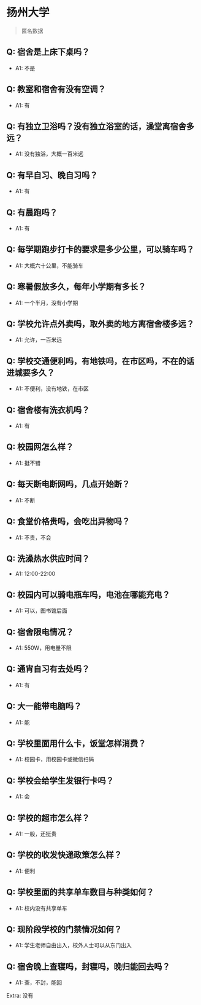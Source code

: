 # 扬州大学

> 匿名数据

## Q: 宿舍是上床下桌吗？

- A1: 不是

## Q: 教室和宿舍有没有空调？

- A1: 有

## Q: 有独立卫浴吗？没有独立浴室的话，澡堂离宿舍多远？

- A1: 没有独浴，大概一百米远

## Q: 有早自习、晚自习吗？

- A1: 有

## Q: 有晨跑吗？

- A1: 有

## Q: 每学期跑步打卡的要求是多少公里，可以骑车吗？

- A1: 大概六十公里，不能骑车

## Q: 寒暑假放多久，每年小学期有多长？

- A1: 一个半月，没有小学期

## Q: 学校允许点外卖吗，取外卖的地方离宿舍楼多远？

- A1: 允许，一百米远

## Q: 学校交通便利吗，有地铁吗，在市区吗，不在的话进城要多久？

- A1: 不便利，没有地铁，在市区

## Q: 宿舍楼有洗衣机吗？

- A1: 有

## Q: 校园网怎么样？

- A1: 挺不错

## Q: 每天断电断网吗，几点开始断？

- A1: 不断

## Q: 食堂价格贵吗，会吃出异物吗？

- A1: 不贵，不会

## Q: 洗澡热水供应时间？

- A1: 12:00-22:00

## Q: 校园内可以骑电瓶车吗，电池在哪能充电？

- A1: 可以，图书馆后面

## Q: 宿舍限电情况？

- A1: 550W，用电量不限

## Q: 通宵自习有去处吗？

- A1: 有

## Q: 大一能带电脑吗？

- A1: 能

## Q: 学校里面用什么卡，饭堂怎样消费？

- A1: 校园卡，用校园卡或微信扫码

## Q: 学校会给学生发银行卡吗？

- A1: 会

## Q: 学校的超市怎么样？

- A1: 一般，还挺贵

## Q: 学校的收发快递政策怎么样？

- A1: 便利

## Q: 学校里面的共享单车数目与种类如何？

- A1: 校内没有共享单车

## Q: 现阶段学校的门禁情况如何？

- A1: 学生老师自由出入，校外人士可以从东门出入

## Q: 宿舍晚上查寝吗，封寝吗，晚归能回去吗？

- A1: 查，不封，能回

Extra: 没有
